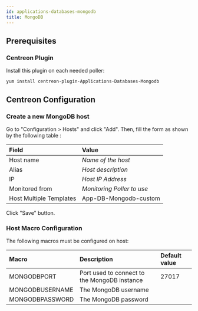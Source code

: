 ```yaml
---
id: applications-databases-mongodb
title: MongoDB
---
```


## Prerequisites

### Centreon Plugin

Install this plugin on each needed poller:

``` shell
yum install centreon-plugin-Applications-Databases-Mongodb
```

## Centreon Configuration

### Create a new MongoDB host

Go to "Configuration \> Hosts" and click "Add". Then, fill the form as shown by
the following table :

| Field                   | Value                      |
| :---------------------- | :------------------------- |
| Host name               | *Name of the host*         |
| Alias                   | *Host description*         |
| IP                      | *Host IP Address*          |
| Monitored from          | *Monitoring Poller to use* |
| Host Multiple Templates | App-DB-Mongodb-custom      |

Click "Save" button.

### Host Macro Configuration

The following macros must be configured on host:

| Macro           | Description                                  | Default value |
| :-------------- | :------------------------------------------- | :------------ |
| MONGODBPORT     | Port used to connect to the MongoDB instance | 27017         |
| MONGODBUSERNAME | The MongoDB username                         |               |
| MONGODBPASSWORD | The MongoDB password                         |               |
